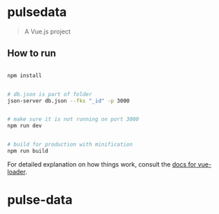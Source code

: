 # pulsedata

> A Vue.js project

## How to run

``` bash

npm install


# db.json is part of folder
json-server db.json --fks "_id" -p 3000


# make sure it is not running on port 3000
npm run dev


# build for production with minification
npm run build
```

For detailed explanation on how things work, consult the [docs for vue-loader](http://vuejs.github.io/vue-loader).
# pulse-data
